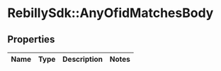 # RebillySdk::AnyOfidMatchesBody

## Properties
Name | Type | Description | Notes
------------ | ------------- | ------------- | -------------

